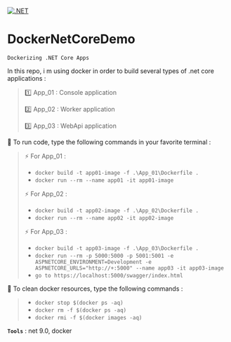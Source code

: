 [![.NET](https://github.com/aimenux/DockerNetCoreDemo/actions/workflows/ci.yml/badge.svg)](https://github.com/aimenux/DockerNetCoreDemo/actions/workflows/ci.yml)

# DockerNetCoreDemo
```
Dockerizing .NET Core Apps
```

In this repo, i m using docker in order to build several types of .net core applications :

> :one: App_01 : Console application
>
> :two: App_02 : Worker application
>
> :three: App_03 : WebApi application

:rocket: To run code, type the following commands in your favorite terminal :
>
> :zap: For App_01 :
> - `docker build -t app01-image -f .\App_01\Dockerfile .`
> - `docker run --rm --name app01 -it app01-image`
>
> :zap: For App_02 :
> - `docker build -t app02-image -f .\App_02\Dockerfile .`
> - `docker run --rm --name app02 -it app02-image`
>
> :zap: For App_03 :
> - `docker build -t app03-image -f .\App_03\Dockerfile .`
> - `docker run --rm -p 5000:5000 -p 5001:5001 -e ASPNETCORE_ENVIRONMENT=Development -e ASPNETCORE_URLS="http://+:5000" --name app03 -it app03-image`
> - `go to https://localhost:5000/swagger/index.html`
>
>
:rocket: To clean docker resources, type the following commands :
> - `docker stop $(docker ps -aq)`
> - `docker rm -f $(docker ps -aq)`
> - `docker rmi -f $(docker images -aq)`

**`Tools`** : net 9.0, docker